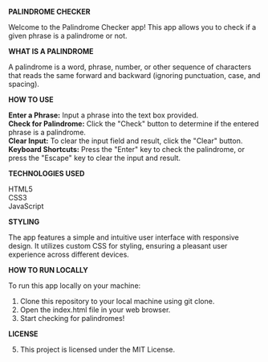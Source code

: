 **PALINDROME CHECKER**

Welcome to the Palindrome Checker app! This app allows you to check if a given phrase is a palindrome or not.

**WHAT IS A PALINDROME**

A palindrome is a word, phrase, number, or other sequence of characters that reads the same forward and backward (ignoring punctuation, case, and spacing).

**HOW TO USE**

**Enter a Phrase:** Input a phrase into the text box provided.<br />
**Check for Palindrome:** Click the "Check" button to determine if the entered phrase is a palindrome.<br />
**Clear Input:** To clear the input field and result, click the "Clear" button.<br />
**Keyboard Shortcuts:** Press the "Enter" key to check the palindrome, or press the "Escape" key to clear the input and result.

**TECHNOLOGIES USED**

HTML5<br />
CSS3<br />
JavaScript

**STYLING**

The app features a simple and intuitive user interface with responsive design. It utilizes custom CSS for styling, ensuring a pleasant user experience across different devices.

**HOW TO RUN LOCALLY**

To run this app locally on your machine:

1. Clone this repository to your local machine using git clone.<br />
2. Open the index.html file in your web browser.<br />
3. Start checking for palindromes!

**LICENSE**

5. This project is licensed under the MIT License.
